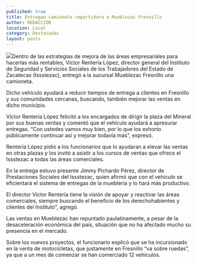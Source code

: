 ```yaml
---
published: true
title: Entregan camioneta repartidora a Mueblezac Fresnillo
author: REDACCION
location: Local
category: Destacadas
layout: posts
---
```


![](http://i.imgur.com/OT3xHT8m.jpg)Dentro de las estrategias de mejora de las áreas empresariales para hacerlas más rentables, Víctor Rentería López, director general del Instituto de Seguridad y Servicios Sociales de los Trabajadores del Estado de Zacatecas (Issstezac), entregó a la sucursal Mueblezac Fresnillo una camioneta.

Dicho vehículo ayudará a reducir tiempos de entrega a clientes en Fresnillo y sus comunidades cercanas, buscando, también mejorar las ventas en dicho municipio.

Víctor Rentería López felicitó a los encargados de dirigir la plaza del Mineral por sus buenas ventas y comentó que el vehículo ayudará a apresurar entregas. “Con ustedes vamos muy bien, por lo que los exhorto públicamente continuar así y mejorar todavía más”, expresó.

Rentería López pidió a los funcionarios que lo ayudaran a elevar las ventas en otras plazas y los invitó a asistir a los cursos de ventas que ofrece el Issstezac a todas las áreas comerciales.

En la entrega estuvo presente Jimmy Pichardo Pérez, director de Prestaciones Sociales del Issstezac, quien afirmó que con el vehículo se eficientará el sistema de entregas de la mueblería y lo hará más productivo.

El director Víctor Rentería tiene la visión de apoyar y reactivar las áreas comerciales, siempre buscando el beneficio de los derechohabientes y clientes del Instituto”, agregó.

Las ventas en Mueblezac han repuntado paulatinamente, a pesar de la desaceleración económica del país, situación que no ha afectado mucho su presencia en el mercado.

Sobre los nuevos proyectos, el funcionario explicó que se ha incursionado en la venta de motocicletas, que justamente en Fresnillo “va sobre ruedas”, ya que a un mes de comenzar se han comerciado 12 vehículos.
